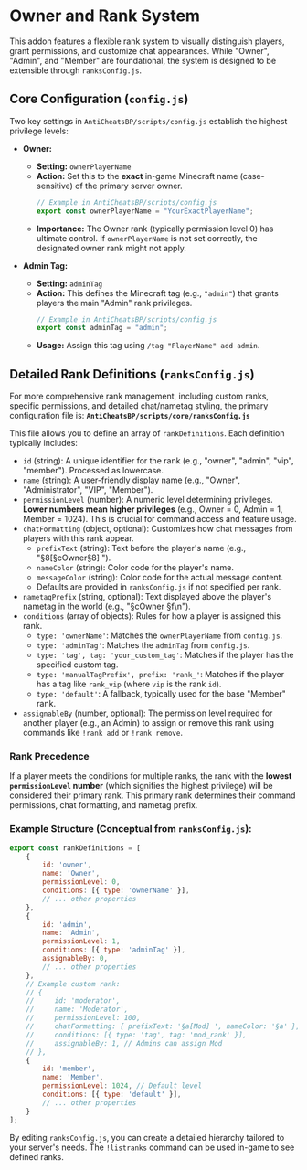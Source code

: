 # Owner and Rank System

This addon features a flexible rank system to visually distinguish players, grant permissions, and customize chat appearances. While "Owner", "Admin", and "Member" are foundational, the system is designed to be extensible through `ranksConfig.js`.

## Core Configuration (`config.js`)

Two key settings in `AntiCheatsBP/scripts/config.js` establish the highest privilege levels:

*   **Owner:**
    *   **Setting:** `ownerPlayerName`
    *   **Action:** Set this to the **exact** in-game Minecraft name (case-sensitive) of the primary server owner.
        ```javascript
        // Example in AntiCheatsBP/scripts/config.js
        export const ownerPlayerName = "YourExactPlayerName";
        ```
    *   **Importance:** The Owner rank (typically permission level 0) has ultimate control. If `ownerPlayerName` is not set correctly, the designated owner rank might not apply.

*   **Admin Tag:**
    *   **Setting:** `adminTag`
    *   **Action:** This defines the Minecraft tag (e.g., `"admin"`) that grants players the main "Admin" rank privileges.
        ```javascript
        // Example in AntiCheatsBP/scripts/config.js
        export const adminTag = "admin";
        ```
    *   **Usage:** Assign this tag using `/tag "PlayerName" add admin`.

## Detailed Rank Definitions (`ranksConfig.js`)

For more comprehensive rank management, including custom ranks, specific permissions, and detailed chat/nametag styling, the primary configuration file is:
**`AntiCheatsBP/scripts/core/ranksConfig.js`**

This file allows you to define an array of `rankDefinitions`. Each definition typically includes:

*   `id` (string): A unique identifier for the rank (e.g., "owner", "admin", "vip", "member"). Processed as lowercase.
*   `name` (string): A user-friendly display name (e.g., "Owner", "Administrator", "VIP", "Member").
*   `permissionLevel` (number): A numeric level determining privileges. **Lower numbers mean higher privileges** (e.g., Owner = 0, Admin = 1, Member = 1024). This is crucial for command access and feature usage.
*   `chatFormatting` (object, optional): Customizes how chat messages from players with this rank appear.
    *   `prefixText` (string): Text before the player's name (e.g., "§8[§cOwner§8] ").
    *   `nameColor` (string): Color code for the player's name.
    *   `messageColor` (string): Color code for the actual message content.
    *   Defaults are provided in `ranksConfig.js` if not specified per rank.
*   `nametagPrefix` (string, optional): Text displayed above the player's nametag in the world (e.g., "§cOwner §f\n").
*   `conditions` (array of objects): Rules for how a player is assigned this rank.
    *   `type: 'ownerName'`: Matches the `ownerPlayerName` from `config.js`.
    *   `type: 'adminTag'`: Matches the `adminTag` from `config.js`.
    *   `type: 'tag', tag: 'your_custom_tag'`: Matches if the player has the specified custom tag.
    *   `type: 'manualTagPrefix', prefix: 'rank_'`: Matches if the player has a tag like `rank_vip` (where `vip` is the rank `id`).
    *   `type: 'default'`: A fallback, typically used for the base "Member" rank.
*   `assignableBy` (number, optional): The permission level required for another player (e.g., an Admin) to assign or remove this rank using commands like `!rank add` or `!rank remove`.

### Rank Precedence
If a player meets the conditions for multiple ranks, the rank with the **lowest `permissionLevel` number** (which signifies the highest privilege) will be considered their primary rank. This primary rank determines their command permissions, chat formatting, and nametag prefix.

### Example Structure (Conceptual from `ranksConfig.js`):
```javascript
export const rankDefinitions = [
    {
        id: 'owner',
        name: 'Owner',
        permissionLevel: 0,
        conditions: [{ type: 'ownerName' }],
        // ... other properties
    },
    {
        id: 'admin',
        name: 'Admin',
        permissionLevel: 1,
        conditions: [{ type: 'adminTag' }],
        assignableBy: 0,
        // ... other properties
    },
    // Example custom rank:
    // {
    //     id: 'moderator',
    //     name: 'Moderator',
    //     permissionLevel: 100,
    //     chatFormatting: { prefixText: '§a[Mod] ', nameColor: '§a' },
    //     conditions: [{ type: 'tag', tag: 'mod_rank' }],
    //     assignableBy: 1, // Admins can assign Mod
    // },
    {
        id: 'member',
        name: 'Member',
        permissionLevel: 1024, // Default level
        conditions: [{ type: 'default' }],
        // ... other properties
    }
];
```

By editing `ranksConfig.js`, you can create a detailed hierarchy tailored to your server's needs. The `!listranks` command can be used in-game to see defined ranks.
